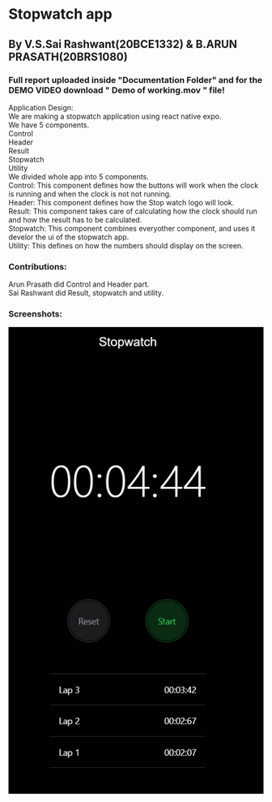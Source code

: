 # Stopwatch app <br />
## By V.S.Sai Rashwant(20BCE1332) & B.ARUN PRASATH(20BRS1080) <br />
### Full report uploaded inside "Documentation Folder" and for the DEMO VIDEO download " Demo of working.mov " file!
Application Design: <br />
	We are making a stopwatch application using react native expo. <br />
	We have 5 components. <br />
		Control <br />
		Header <br />
		Result <br />
		Stopwatch <br />
		Utility <br />
We divided whole app into 5 components. <br />
Control: This component defines how the buttons will work when the clock is running and when the clock is not not running. <br />
Header: This component defines how the Stop watch logo will look. <br />
Result: This component takes care of calculating how the clock should run and how the result has to be calculated. <br />
Stopwatch: This component combines everyother component, and uses it develor the ui of the stopwatch app. <br />
Utility: This defines on how the numbers should display on the screen. <br />
### Contributions: <br />
Arun Prasath did Control and Header part. <br />
Sai Rashwant did Result, stopwatch and utility. <br />
### Screenshots: <br />
 ![](ss/stopwatch.png)
 

